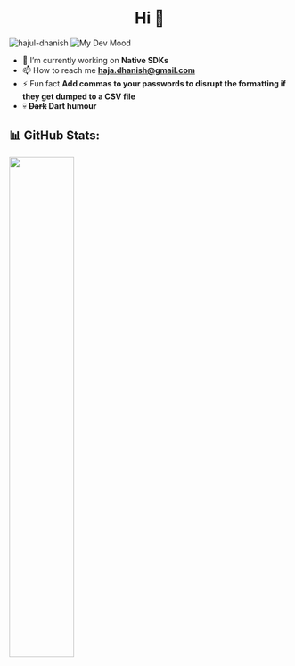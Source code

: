 <h1 align="center">Hi 👋</h1>

<p align="left"> 
  <img src="https://komarev.com/ghpvc/?username=hajul-dhanish&label=Profile%20views&color=0e75b6&style=flat" alt="hajul-dhanish" /> 
  <img src="https://moodboard-badge.vercel.app/api/mood?username=hajul-dhanish" alt="My Dev Mood" />
</p>

- 🔭 I’m currently working on **Native SDKs**  
- 📫 How to reach me **haja.dhanish@gmail.com**  
- ⚡ Fun fact **Add commas to your passwords to disrupt the formatting if they get dumped to a CSV file**  
- 💀 **~~Dark~~ Dart humour**

## 📊 GitHub Stats:
<img width="48%" src="https://github-readme-streak-stats.herokuapp.com/?user=hajul-dhanish&theme=radical" />
